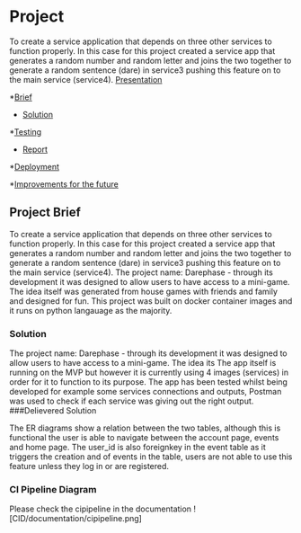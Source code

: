 # Project
To create a service application that depends on three other services to function properly. In this case for this project created a service app that generates a random number and random letter and joins the two together to generate a random sentence (dare) in service3 pushing this feature on to the main service (service4).
[Presentation]()
 
*[Brief](#brief)

* [Solution](#solution)

*[Testing](#testing)
* [Report](#report)

*[Deployment](#Depl)

*[Improvements for the future](#improve)

<a name="brief"></a>
## Project Brief
To create a service application that depends on three other services to function properly. In this case for this project created a service app that generates a random number and random letter and joins the two together to generate a random sentence (dare) in service3 pushing this feature on to the main service (service4).
The project name: Darephase - through its development it was designed to allow users to have access to a mini-game. The idea itself was generated from house games with friends and family and designed for fun. This project was built on docker container images and it runs on python langauage as the majority. 

<a name="solution"></a>
### Solution
The project name: Darephase - through its development it was designed to allow users to have access to a mini-game. The idea its
The app itself is running on the MVP but however it is currently using 4 images (services) in order for it to function to its purpose. The app has been tested whilst being developed for example some services connections and outputs, Postman was used to check if each service was giving out the right output.  
###Delievered Solution 

The ER diagrams show a relation between the two tables, although this is functional the user is able to navigate between the account page, events and home page. The user_id is also foreignkey in the event table as it triggers the creation and of events in the table, users are not able to use this feature unless they log in or are registered. 

<a name="mla"></a>
### CI Pipeline Diagram
Please check the cipipeline in the documentation
![CID/documentation/cipipeline.png]
